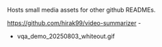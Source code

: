 Hosts small media assets for other github READMEs.

https://github.com/hirak99/video-summarizer -
- vqa_demo_20250803_whiteout.gif

